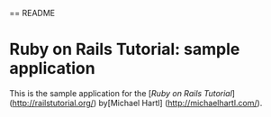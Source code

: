 == README

# Ruby on Rails Tutorial: sample application

This is the sample application for
the [*Ruby on Rails Tutorial*] (http://railstutorial.org/)
by[Michael Hartl] (http://michaelhartl.com/).